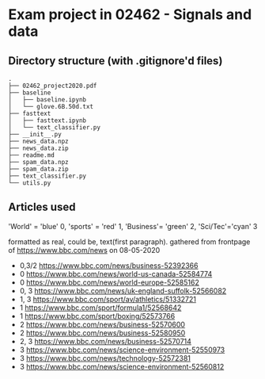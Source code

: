 # Exam project in 02462 - Signals and data

## Directory structure (with .gitignore'd files)
```
.
├── 02462_project2020.pdf
├── baseline
│   ├── baseline.ipynb
│   └── glove.6B.50d.txt
├── fasttext
│   ├── fasttext.ipynb
│   └── text_classifier.py
├── __init__.py
├── news_data.npz
├── news_data.zip
├── readme.md
├── spam_data.npz
├── spam_data.zip
├── text_classifier.py
└── utils.py

```

## Articles used
'World' = 'blue' 0, 'sports' = 'red' 1, 'Business'= 'green' 2, 'Sci/Tec'='cyan' 3

formatted as real, could be, text(first paragraph). gathered from frontpage of https://www.bbc.com/news on 08-05-2020

- 0,3/2 https://www.bbc.com/news/business-52392366
- 0 https://www.bbc.com/news/world-us-canada-52584774 
- 0 https://www.bbc.com/news/world-europe-52585162
- 0, 3 https://www.bbc.com/news/uk-england-suffolk-52566082
- 1, 3 https://www.bbc.com/sport/av/athletics/51332721 
- 1 https://www.bbc.com/sport/formula1/52568642
- 1 https://www.bbc.com/sport/boxing/52573766
- 2 https://www.bbc.com/news/business-52570600
- 2 https://www.bbc.com/news/business-52580950 
- 2, 3 https://www.bbc.com/news/business-52570714 
- 3 https://www.bbc.com/news/science-environment-52550973 
- 3 https://www.bbc.com/news/technology-52572381
- 3 https://www.bbc.com/news/science-environment-52560812 